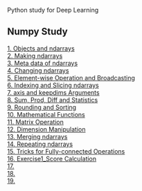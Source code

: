 Python study for Deep Learning

## Numpy Study
[1. Objects and ndarrays](https://github.com/kimbyeolhee/TIL/blob/main/Python%20Practice/Numpy%20Study/Objects%20and%20ndarrays.ipynb)<br/>
[2. Making ndarrays](https://github.com/kimbyeolhee/TIL/blob/main/Python%20Practice/Numpy%20Study/Making%20ndarrays.ipynb)<br/>
[3. Meta data of ndarrays](https://github.com/kimbyeolhee/TIL/blob/main/Python%20Practice/Numpy%20Study/Meta-data%20of%20ndarrays.ipynb)<br/>
[4. Changing ndarrays](https://github.com/kimbyeolhee/TIL/blob/main/Python%20Practice/Numpy%20Study/Changing%20ndarrays.ipynb)<br/>
[5. Element-wise Operation and Broadcasting](https://github.com/kimbyeolhee/TIL/blob/main/Python%20Practice/Numpy%20Study/Element-wise%20Operations%20and%20Broadcasting.ipynb)<br/>
[6. Indexing and Slicing ndarrays](https://github.com/kimbyeolhee/TIL/blob/main/Python%20Practice/Numpy%20Study/Indexing%20and%20Slicing%20ndarrays.ipynb)<br/>
[7. axis and keepdims Arguments](https://github.com/kimbyeolhee/TIL/blob/main/Python%20Practice/Numpy%20Study/axis%20and%20keepdims%20Arguments.ipynb)<br/>
[8. Sum, Prod, Diff and Statistics](https://github.com/kimbyeolhee/TIL/blob/main/Python%20Practice/Numpy%20Study/Sum%2C%20Prod%2C%20Diff%20and%20Statistics.ipynb)<br/>
[9. Rounding and Sorting](https://github.com/kimbyeolhee/TIL/blob/main/Python%20Practice/Numpy%20Study/Rounding%20and%20Sorting.ipynb)<br/>
[10. Mathematical Functions](https://github.com/kimbyeolhee/TIL/blob/main/Python%20Practice/Numpy%20Study/Mathematical%20Functions.ipynb)<br/>
[11. Matrix Operation](https://github.com/kimbyeolhee/TIL/blob/main/Python%20Practice/Numpy%20Study/Matrix%20Operation.ipynb)<br/>
[12. Dimension Manipulation](https://github.com/kimbyeolhee/TIL/blob/main/Python%20Practice/Numpy%20Study/Dimensionality%20Manipulations.ipynb)<br/>
[13. Merging ndarrays](https://github.com/kimbyeolhee/TIL/blob/main/Python%20Practice/Numpy%20Study/Merging%20ndarrays.ipynb)<br/>
[14. Repeating ndarrays](https://github.com/kimbyeolhee/TIL/blob/main/Python%20Practice/Numpy%20Study/Repeating%20ndarrays.ipynb)<br/>
[15. Tricks for Fully-connected Operations](https://github.com/kimbyeolhee/TIL/blob/main/Python%20Practice/Numpy%20Study/Tricks%20for%20Fully-connected%20Operationsipynb)<br/>
[16. Exercise1_Score Calculation](https://github.com/kimbyeolhee/TIL/blob/main/Python%20Practice/Numpy%20Study/Exercise%201_Score%20Calculation.ipynb)<br/>
[17.]()<br/>
[18.]()<br/>
[19.]()<br/>
